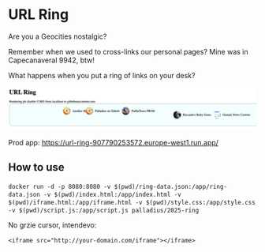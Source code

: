 # URL Ring

Are you a Geocities nostalgic?

Remember when we used to cross-links our personal pages? Mine was in Capecanaveral 9942, btw!

What happens when you put a ring of links on your desk?

![alt text](image.png)

Prod app: https://url-ring-907790253572.europe-west1.run.app/


## How to use

```
docker run -d -p 8080:8080 -v $(pwd)/ring-data.json:/app/ring-data.json -v $(pwd)/index.html:/app/index.html -v $(pwd)/iframe.html:/app/iframe.html -v $(pwd)/style.css:/app/style.css -v $(pwd)/script.js:/app/script.js palladius/2025-ring
```

No grzie cursor, intendevo:

```
<iframe src="http://your-domain.com/iframe"></iframe>
```
